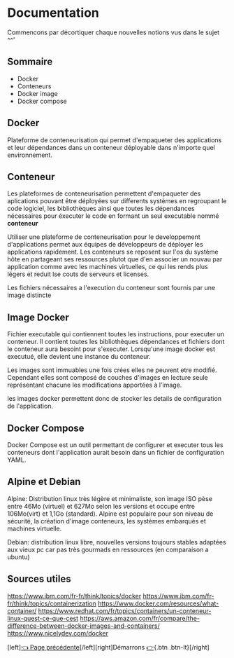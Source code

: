 # Documentation
Commencons par décortiquer chaque nouvelles notions vus dans le sujet ^^'

## Sommaire
- Docker
- Conteneurs
- Docker image
- Docker compose


## Docker
Plateforme de conteneurisation qui permet d'empaqueter des applications et leur dépendances dans un conteneur déployable dans n'importe quel environnement.


## Conteneur
Les plateformes de conteneurisation permettent d'empaqueter des aplications pouvant être déployées 
sur differents systèmes en regroupant le code logiciel, les bibliothèques ainsi que toutes les dépendances nécessaires pour éxecuter le code en formant un seul executable nommé **conteneur**

Utiliser une plateforme de conteneurisation pour le developpement d'applications 
permet aux équipes de développeurs de déployer les applications rapidement.
Les conteneurs se reposent sur l'os du système hôte en partageant ses ressources plutot que d'en associer un nouvau par application comme avec les machines virtuelles, ce qui les rends plus légers et reduit lse couts de serveurs et licenses.

Les fichiers nécessaires a l'execution du conteneur sont fournis par une image distincte


## Image Docker
Fichier executable qui contiennent toutes les instructions, pour executer un conteneur. Il contient toutes les bibliothèques dépendances et fichiers
dont le conteneur aura besoint pour s'executer.
Lorsqu'une image docker est executué, elle devient une instance du conteneur.

Les images sont immuables une fois crées elles ne peuvent etre modifié.
Cependant elles sont composé de couches d'images en lecture seule représentant chacune les modifications apportées à l'image.

les images docker permettent donc de stocker les details de configuration de l'application.


## Docker Compose
Docker Compose est un outil permettant de configurer et executer tous les  conteneurs dont l'application aurait besoin dans un fichier de configuration YAML.


## Alpine et Debian
Alpine: Distribution linux très légère et minimaliste, 
son image ISO pèse entre 46Mo (virtuel) et 627Mo  selon les versions
et occupe entre 106Mo(virt) et 1,1Go (standard).
Alpine est populaire pour son niveau de sécurité, 
la création d'image conteneurs, les systèmes embarqués 
et machines virtuelle. 

Debian: distribution linux libre, nouvelles versions toujours stables
adaptées aux vieux pc car pas très gourmads en ressources (en comparaison a ubuntu)



## Sources utiles
https://www.ibm.com/fr-fr/think/topics/docker
https://www.ibm.com/fr-fr/think/topics/containerization
https://www.docker.com/resources/what-container/
https://www.redhat.com/fr/topics/containers/un-conteneur-linux-quest-ce-que-cest
https://aws.amazon.com/fr/compare/the-difference-between-docker-images-and-containers/
https://www.nicelydev.com/docker

[left][👈 Page précédente](../README.md)[/left][right]Démarrons [👉](./documentation.md){.btn .btn-lt}[/right]
